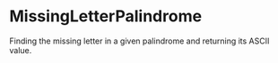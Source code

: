 # MissingLetterPalindrome
Finding the missing letter in a given palindrome and returning its ASCII value.
